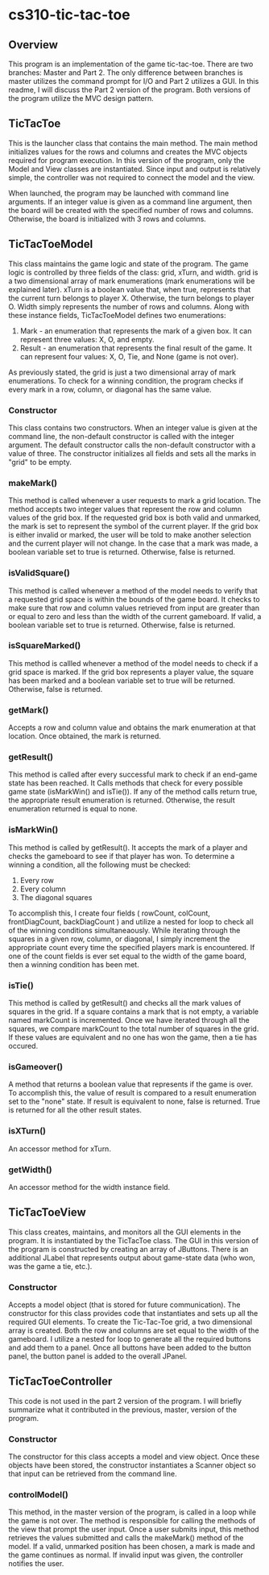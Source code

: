 # cs310-tic-tac-toe

## Overview

This program is an implementation of the game tic-tac-toe. There are two branches: Master and Part 2.
The only difference between branches is master utilizes the command prompt for I/O and Part 2 utilizes a GUI. 
In this readme, I will discuss the Part 2 version of the program. Both versions of the program utilize the MVC design pattern.

## TicTacToe

This is the launcher class that contains the main method. The main method initializes values for the rows and columns and creates the MVC objects required for program execution. In this version of the program, only the Model and View classes are instantiated. Since input and output is relatively simple, the controller was not required to connect the model and the view. 

When launched, the program may be launched with command line arguments. If an integer value is given as a command line argument, then the board will be created with the specified number of rows and columns. Otherwise, the board is initialized with 3 rows and columns. 

## TicTacToeModel

This class maintains the game logic and state of the program. The game logic is controlled by three fields of the class: grid, xTurn, and width. grid is a two dimensional array of mark enumerations (mark enumerations will be explained later). xTurn is a boolean value that, when true, represents that the current turn belongs to player X. Otherwise, the turn belongs to player O. Width simply represents the number of rows and columns. Along with these instance fields, TicTacToeModel defines two enumerations: 

1. Mark - an enumeration that represents the mark of a given box. It can represent three values: X, O, and empty.
2. Result - an enumeration that represents the final result of the game. It can represent four values: X, O, Tie, and None (game is not over). 

As previously stated, the grid is just a two dimensional array of mark enumerations. To check for a winning condition, the program checks if every mark in a row, column, or diagonal has the same value. 

### Constructor

This class contains two constructors. When an integer value is given at the command line, the non-default constructor is called with the integer argument. The default constructor calls the non-default constructor with a value of three. The constructor initializes all fields and sets all the marks in "grid" to be empty.

### makeMark()

This method is called whenever a user requests to mark a grid location. The method accepts two integer values that represent the row and column values of the grid box. If the requested grid box is both valid and unmarked, the mark is set to represent the symbol of the current player. If the grid box is either invalid or marked, the user will be told to make another selection and the current player will not change. In the case that a mark was made, a boolean variable set to true is returned. Otherwise, false is returned.

### isValidSquare()

This method is called whenever a method of the model needs to verify that a requested grid space is within the bounds of the game board. It checks to make sure that row and column values retrieved from input are greater than or equal to zero and less than the width of the current gameboard. If valid, a boolean variable set to true is returned. Otherwise, false is returned.

### isSquareMarked()

This method is callled whenever a method of the model needs to check if a grid space is marked. If the grid box represents a player value, the square has been marked and a boolean variable set to true will be returned. Otherwise, false is returned.

### getMark()

Accepts a row and column value and obtains the mark enumeration at that location. Once obtained, the mark is returned.

### getResult()

This method is called after every successful mark to check if an end-game state has been reached. It Calls methods that check for every possible game state (isMarkWin() and isTie()). If any of the method calls return true, the appropriate result enumeration is returned. Otherwise, the result enumeration returned is equal to none.

### isMarkWin()

This method is called by getResult(). It accepts the mark of a player and checks the gameboard to see if that player has won. To determine a winning a condition, all the following must be checked:

1. Every row
2. Every column
3. The diagonal squares

To accomplish this, I create four fields ( rowCount, colCount, frontDiagCount, backDiagCount ) and utilize a nested for loop to check all of the winning conditions simultaneaously. While iterating through the squares in a given row, column, or diagonal, I simply increment the appropriate count every time the specified players mark is encountered. If one of the count fields is ever set equal to the width of the game board, then a winning condition has been met. 

### isTie()

This method is called by getResult() and checks all the mark values of squares in the grid. If a square contains a mark that is not empty, a variable named markCount is incremented. Once we have iterated through all the squares, we compare markCount to the total number of squares in the grid. If these values are equivalent and no one has won the game, then a tie has occured. 

### isGameover()

A method that returns a boolean value that represents if the game is over. To accomplish this, the value of result is compared to a result enumeration set to the "none" state. If result is equivalent to none, false is returned. True is returned for all the other result states.

### isXTurn()

An accessor method for xTurn.

### getWidth()

An accessor method for the width instance field.

## TicTacToeView

This class creates, maintains, and monitors all the GUI elements in the program. It is instantiated by the TicTacToe class. The GUI in this version of the program is constructed by creating an array of JButtons. There is an additional JLabel that represents output about game-state data (who won, was the game a tie, etc.). 

### Constructor

Accepts a model object (that is stored for future communication). The constructor for this class provides code that instantiates and sets up all the required GUI elements. To create the Tic-Tac-Toe grid, a two dimensional array is created. Both the row and columns are set equal to the width of the gameboard. I utilize a nested for loop to generate all the required buttons and add them to a panel. Once all buttons have been added to the button panel, the button panel is added to the overall JPanel. 



## TicTacToeController

This code is not used in the part 2 version of the program. I will briefly summarize what it contributed in the previous, master, version of the program.

### Constructor

The constructor for this class accepts a model and view object. Once these objects have been stored, the constructor instantiates a Scanner object so that input can be retrieved from the command line. 

### controlModel()

This method, in the master version of the program, is called in a loop while the game is not over. The method is responsible for calling the methods of the view that prompt the user input. Once a user submits input, this method retrieves the values submitted and calls the makeMark() method of the model. If a valid, unmarked position has been chosen, a mark is made and the game continues as normal. If invalid input was given, the controller notifies the user.


